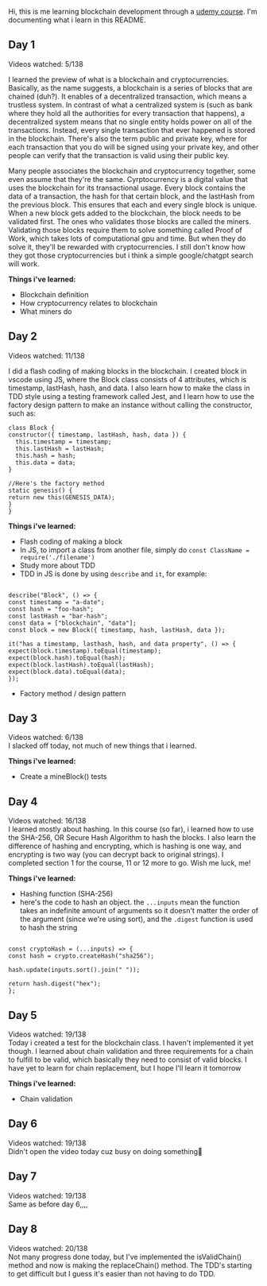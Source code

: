 Hi, this is me learning blockchain development through a [udemy course](https://www.udemy.com/share/1022Su3@s81Hzg2wSFWWDJpCB5mh33qxZtR0BqzG87Yp2Ode-QzeslVsPT-eVkh5tIDjAJSITw==/). I'm documenting what i learn in this README.

<h2> Day 1</h2>

Videos watched: 5/138 </br>

I learned the preview of what is a blockchain and cryptocurrencies. Basically, as the name suggests, a blockchain is a series of blocks that are chained (duh?). It enables of a decentralized transaction, which means a trustless system.
In contrast of what a centralized system is (such as bank where they hold all the authorities for every transaction that happens), a decentralized system means that no single entity holds power on all of the transactions. Instead,
every single transaction that ever happened is stored in the blockchain. There's also the term public and private key, where for each transaction that you do will be signed using your private key, and other people can verify that the transaction is valid using their public key. </br>

Many people associates the blockchain and cryptocurrency together, some even assume that they're the same. Cyrptocurrency is a digital value that uses the blockchain for its transactional usage. Every block contains the data of a transaction, the hash for that certain block, and
the lastHash from the previous block. This ensures that each and every single block is unique. When a new block gets added to the blockchain, the block needs to be validated first. The ones who validates those blocks are called the miners. Validating those blocks require them to solve something
called Proof of Work, which takes lots of computational gpu and time. But when they do solve it, they'll be rewarded with cryptocurrencies. I still don't know how they got those cryptocurrencies but i think a simple google/chatgpt search will work.

**Things i've learned:** </br>

- Blockchain definition
- How cryptocurrency relates to blockchain
- What miners do

<h2> Day 2 </h2>
  Videos watched: 11/138 </br>
  
  I did a flash coding of making blocks in the blockchain. I created block in vscode using JS, where the Block class consists of 4 attributes, which is timestamp, lastHash, hash, and data. I also learn how to make the class in TDD style using
  a testing framework called Jest, and I learn how to use the factory design pattern to make an instance without calling the constructor, such as: </br>
  ```
class Block {
  constructor({ timestamp, lastHash, hash, data }) {
    this.timestamp = timestamp;
    this.lastHash = lastHash;
    this.hash = hash;
    this.data = data;
  }

//Here's the factory method
static genesis() {
return new this(GENESIS_DATA);
}
}

```

**Things i've learned:** </br>
- Flash coding of making a block
- In JS, to import a class from another file, simply do `const ClassName = require('./filename')`
- Study more about TDD
- TDD in JS is done by using `describe` and `it`, for example:
```

describe("Block", () => {
const timestamp = "a-date";
const hash = "foo-hash";
const lastHash = "bar-hash";
const data = ["blockchain", "data"];
const block = new Block({ timestamp, hash, lastHash, data });

it("has a timestamp, lasthash, hash, and data property", () => {
expect(block.timestamp).toEqual(timestamp);
expect(block.hash).toEqual(hash);
expect(block.lastHash).toEqual(lastHash);
expect(block.data).toEqual(data);
});

```
- Factory method / design pattern

<h2> Day 3 </h2>

Videos watched: 6/138 </br>
I slacked off today, not much of new things that i learned.

**Things i've learned:** </br>
- Create a mineBlock() tests

<h2> Day 4 </h2>
Videos watched: 16/138 </br>
I learned mostly about hashing. In this course (so far), i learned how to use the SHA-256, OR Secure Hash Algorithm to hash the blocks. I also learn the difference of hashing and encrypting, which is hashing is one way, and encrypting is two way (you can decrypt back to original strings). I completed section 1 for the course, 11 or 12 more to go. Wish me luck, me!

**Things i've learned:** </br>
- Hashing function (SHA-256)
- here's the code to hash an object. the `...inputs` mean the function takes an indefinite amount of arguments so it doesn't matter the order of the argument (since we're using sort), and the `.digest` function is used to hash the string
```

const cryptoHash = (...inputs) => {
const hash = crypto.createHash("sha256");

hash.update(inputs.sort().join(" "));

return hash.digest("hex");
};

```

<h2> Day 5 </h2>
Videos watched: 19/138 </br>
Today i created a test for the blockchain class. I haven't implemented it yet though. I learned about chain validation and three requirements for a chain to fulfill to be valid, which basically they need to consist of valid blocks. I have yet to learn for chain replacement, but I hope I'll learn it tomorrow

**Things i've learned:** </br>
- Chain validation

<h2> Day 6 </h2>
Videos watched: 19/138 </br>
Didn't open the video today cuz busy on doing something🫠

<h2> Day 7 </h2>
Videos watched: 19/138 </br>
Same as before day 6,,,,

<h2> Day 8 </h2>
Videos watched: 20/138 </br>
Not many progress done today, but I've implemented the isValidChain() method and now is making the replaceChain() method. The TDD's starting to get difficult but I guess it's easier than not having to do TDD.

```
